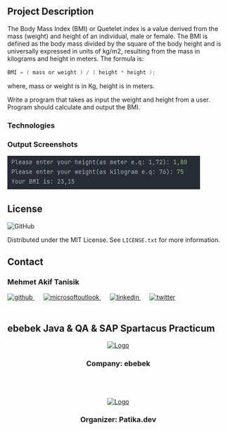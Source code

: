 <!-- ABOUT THE PROJECT -->
## Project Description

The Body Mass Index (BMI) or Quetelet index is a value derived from the mass (weight) and height of an individual, male or female. The BMI is defined as the body mass divided by the square of the body height and is universally expressed in units of kg/m2, resulting from the mass in kilograms and height in meters. The formula is:

```Java
BMI = ( mass or weight ) / ( height * height );
```
where, mass or weight is in Kg, height is in meters.

Write a program that takes as input the weight and height from a user. Program should calculate and output the BMI.

<!-- TECHNOLOGIES -->
### Technologies


<a href="images/java.svg" alt="Java" height="80" /></a>  



<!-- OUTPUT SCREENSHOTS -->
### Output Screenshots

<img src="https://raw.githubusercontent.com/mehmet-akif-tanisik/ebebekJavaPracticumHomeworks/main/images/outputSS/week1/bmi.png" alt="bmi-calculator" />


<!-- LICENSE -->
## License
![GitHub](https://img.shields.io/github/license/mehmet-akif-tanisik/ebebekJavaPracticumHomeworks?style=for-the-badge)


Distributed under the MIT License. See `LICENSE.txt` for more information.




<!-- CONTACT -->
## Contact

### Mehmet Akif Tanisik 

<a href="https://github.com/mehmet-akif-tanisik" target="_blank">
<img  src=https://img.shields.io/badge/github-%2324292e.svg?&style=for-the-badge&logo=github&logoColor=white alt=github style="margin-bottom: 20px;" />
</a>
<a href = "mailto:matnsk@outlook.com?subject = Feedback&body = Message">
<img src=https://img.shields.io/badge/send-email-email?&style=for-the-badge&logo=microsoftoutlook&color=CD5C5C alt=microsoftoutlook style="margin-bottom: 20px; margin-left:20px" />
</a>
<a href="https://linkedin.com/in/mehmet-akif-tanisik" target="_blank">
<img src=https://img.shields.io/badge/linkedin-%231E77B5.svg?&style=for-the-badge&logo=linkedin&logoColor=white alt=linkedin style="margin-bottom: 20px; margin-left:20px" />
</a>  
<a href="https://twitter.com/makiftanisik" target="_blank">
<img src=https://img.shields.io/badge/twitter-%2300acee.svg?&style=for-the-badge&logo=twitter&logoColor=white alt=twitter style="margin-bottom: 20px; margin-left:20px" />
</a>

<!-- PROJECT-BOOTCAMP-PRACTICUM PART -->
<br />

## ebebek Java & QA & SAP Spartacus Practicum
<div align="center">
  <a href="https://www.e-bebek.com">
    <img src="C:\Users\Matnsk\Desktop\ebebekJavaPracticumHomeworks\images\ebebek-logo.png" alt="Logo" width="200" height="50">
  </a>

<h3 align="center">Company: ebebek</h3>
</div>
<br>
<br><br>
<div align="center">
  <a href="https://www.patika.dev/tr">
    <img src="C:\Users\Matnsk\Desktop\ebebekJavaPracticumHomeworks\images\patika-logo.svg" alt="Logo" width="240" height="50">
  </a>
<h3 align="center">Organizer: Patika.dev</h3>
</div>

